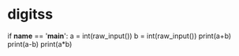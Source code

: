 # digitss
if __name__ == '__main__':
    a = int(raw_input())
    b = int(raw_input())
    print(a+b)
    print(a-b)
    print(a*b)

